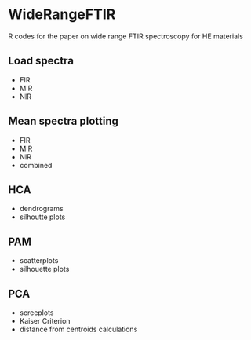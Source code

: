 # WideRangeFTIR
R codes for the paper on wide range FTIR spectroscopy for HE materials

## Load spectra

- FIR
- MIR
- NIR

## Mean spectra plotting

- FIR
- MIR
- NIR
- combined

## HCA 

- dendrograms
- silhoutte plots

## PAM

- scatterplots
- silhouette plots

## PCA

- screeplots
- Kaiser Criterion
- distance from centroids calculations